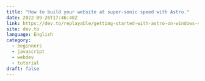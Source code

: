 ```yaml
---
title: "How to build your website at super-sonic speed with Astro."
date: 2022-09-26T17:46:40Z
link: https://dev.to/replayable/getting-started-with-astro-on-windows-4h04?utm_medium=RSS&utm_source=news.12bit.vn
site: dev.to
language: English
category:
  - beginners
  - javascript
  - webdev
  - tutorial
draft: false
---
```

